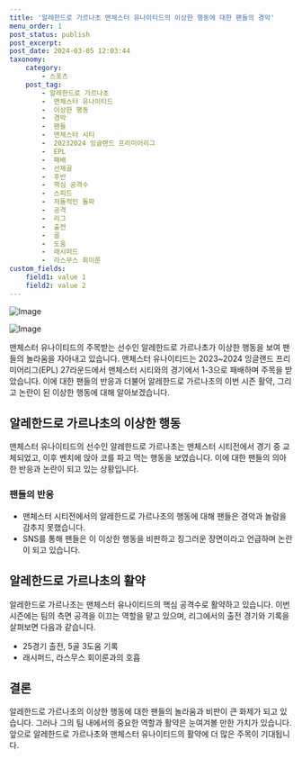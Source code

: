 ```yaml
---
title: '알레한드로 가르나초 맨체스터 유나이티드의 이상한 행동에 대한 팬들의 경악'
menu_order: 1
post_status: publish
post_excerpt: 
post_date: 2024-03-05 12:03:44
taxonomy:
    category:
        - 스포츠
    post_tag:
        - 알레한드로 가르나초
        -  맨체스터 유나이티드
        -  이상한 행동
        -  경악
        -  팬들
        -  맨체스터 시티
        -  20232024 잉글랜드 프리미어리그
        -  EPL
        -  패배
        -  선제골
        -  후반
        -  핵심 공격수
        -  스피드
        -  저돌적인 돌파
        -  공격
        -  리그
        -  출전
        -  골
        -  도움
        -  래시퍼드
        -  라스무스 회이룬
custom_fields:
    field1: value 1
    field2: value 2
---
```


![Image](https://imgnews.pstatic.net/image/468/2024/03/05/0001036075_001_20240305085102145.png?type=w647)

![Image](https://imgnews.pstatic.net/image/468/2024/03/05/0001036075_002_20240305085102177.jpg?type=w647)

맨체스터 유나이티드의 주목받는 선수인 알레한드로 가르나초가 이상한 행동을 보여 팬들의 놀라움을 자아내고 있습니다. 맨체스터 유나이티드는 2023~2024 잉글랜드 프리미어리그(EPL) 27라운드에서 맨체스터 시티와의 경기에서 1-3으로 패배하며 주목을 받았습니다. 이에 대한 팬들의 반응과 더불어 알레한드로 가르나초의 이번 시즌 활약, 그리고 논란이 된 이상한 행동에 대해 알아보겠습니다.
## 알레한드로 가르나초의 이상한 행동
맨체스터 유나이티드의 선수인 알레한드로 가르나초는 맨체스터 시티전에서 경기 중 교체되었고, 이후 벤치에 앉아 코를 파고 먹는 행동을 보였습니다. 이에 대한 팬들의 의아한 반응과 논란이 되고 있는 상황입니다.
### 팬들의 반응
- 맨체스터 시티전에서의 알레한드로 가르나초의 행동에 대해 팬들은 경악과 놀람을 감추지 못했습니다.
- SNS를 통해 팬들은 이 이상한 행동을 비판하고 징그러운 장면이라고 언급하며 논란이 되고 있습니다.
## 알레한드로 가르나초의 활약
알레한드로 가르나초는 맨체스터 유나이티드의 핵심 공격수로 활약하고 있습니다. 이번 시즌에는 팀의 측면 공격을 이끄는 역할을 맡고 있으며, 리그에서의 출전 경기와 기록을 살펴보면 다음과 같습니다.
- 25경기 출전, 5골 3도움 기록
- 래시퍼드, 라스무스 회이룬과의 호흡
## 결론
알레한드로 가르나초의 이상한 행동에 대한 팬들의 놀라움과 비판이 큰 화제가 되고 있습니다. 그러나 그의 팀 내에서의 중요한 역할과 활약은 눈여겨볼 만한 가치가 있습니다. 앞으로 알레한드로 가르나초와 맨체스터 유나이티드의 활약에 더 많은 주목이 기대됩니다.
